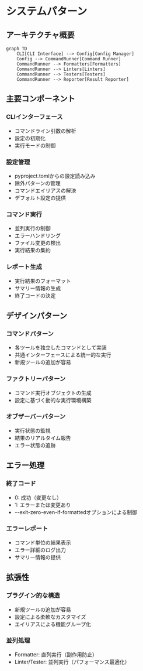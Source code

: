 # システムパターン

## アーキテクチャ概要

```mermaid
graph TD
    CLI[CLI Interface] --> Config[Config Manager]
    Config --> CommandRunner[Command Runner]
    CommandRunner --> Formatters[Formatters]
    CommandRunner --> Linters[Linters]
    CommandRunner --> Testers[Testers]
    CommandRunner --> Reporter[Result Reporter]
```

## 主要コンポーネント

### CLIインターフェース

- コマンドライン引数の解析
- 設定の初期化
- 実行モードの制御

### 設定管理

- pyproject.tomlからの設定読み込み
- 除外パターンの管理
- コマンドエイリアスの解決
- デフォルト設定の提供

### コマンド実行

- 並列実行の制御
- エラーハンドリング
- ファイル変更の検出
- 実行結果の集約

### レポート生成

- 実行結果のフォーマット
- サマリー情報の生成
- 終了コードの決定

## デザインパターン

### コマンドパターン

- 各ツールを独立したコマンドとして実装
- 共通インターフェースによる統一的な実行
- 新規ツールの追加が容易

### ファクトリーパターン

- コマンド実行オブジェクトの生成
- 設定に基づく動的な実行環境構築

### オブザーバーパターン

- 実行状態の監視
- 結果のリアルタイム報告
- エラー状態の追跡

## エラー処理

### 終了コード

- 0: 成功（変更なし）
- 1: エラーまたは変更あり
- --exit-zero-even-if-formattedオプションによる制御

### エラーレポート

- コマンド単位の結果表示
- エラー詳細のログ出力
- サマリー情報の提供

## 拡張性

### プラグイン的な構造

- 新規ツールの追加が容易
- 設定による柔軟なカスタマイズ
- エイリアスによる機能グループ化

### 並列処理

- Formatter: 直列実行（副作用防止）
- Linter/Tester: 並列実行（パフォーマンス最適化）
